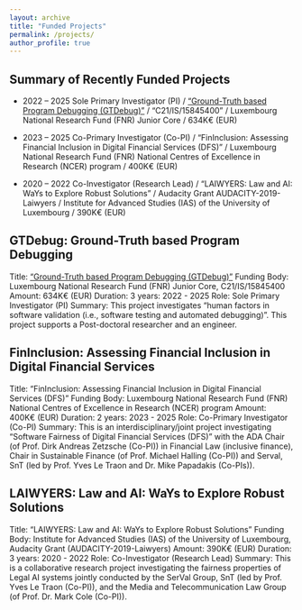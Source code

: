 ```yaml
---
layout: archive
title: "Funded Projects"
permalink: /projects/
author_profile: true
---
```


Summary of Recently Funded Projects 
----------------------------------

* 2022 – 2025 	Sole Primary Investigator (PI) / [“Ground-Truth based Program Debugging (GTDebug)”](https://www.fnr.lu/results-2021-core-call/#1620407951711-54861d53-816d) / “C21/IS/15845400” / Luxembourg National Research Fund (FNR) Junior Core / 634K€ (EUR) 

* 2023 – 2025 	Co-Primary Investigator (Co-PI) / “FinInclusion: Assessing Financial Inclusion in Digital Financial Services (DFS)” / Luxembourg National Research Fund (FNR) National Centres of Excellence in Research (NCER) program / 400K€ (EUR) 

* 2020 – 2022 	Co-Investigator (Research Lead) / “LAIWYERS: Law and AI: WaYs to Explore Robust Solutions” / Audacity Grant AUDACITY-2019-Laiwyers / Institute for Advanced Studies (IAS) of the University of Luxembourg / 390K€ (EUR) 


GTDebug: Ground-Truth based Program Debugging
------------------------
Title: [“Ground-Truth based Program Debugging (GTDebug)”](https://www.fnr.lu/results-2021-core-call/#1620407951711-54861d53-816d)
Funding Body: Luxembourg National Research Fund (FNR) Junior Core, C21/IS/15845400
Amount: 634K€ (EUR)
Duration: 3 years: 2022 - 2025
Role: Sole Primary Investigator (PI) 
Summary: This project investigates “human factors in software validation (i.e., software testing and automated debugging)”. This project supports a Post-doctoral researcher and an engineer.


FinInclusion: Assessing Financial Inclusion in Digital Financial Services
------------------------
Title: “FinInclusion: Assessing Financial Inclusion in Digital Financial Services (DFS)”
Funding Body: Luxembourg National Research Fund (FNR) National Centres of Excellence in Research (NCER) program
Amount: 400K€ (EUR)
Duration: 2 years: 2023 - 2025
Role: Co-Primary Investigator (Co-PI)
Summary: This is an interdisciplinary/joint project investigating “Software Fairness of Digital Financial Services (DFS)” with the ADA Chair (of Prof. Dirk Andreas Zetzsche (Co-PI)) in Financial Law (inclusive finance), Chair in Sustainable Finance (of Prof. Michael Halling (Co-PI)) and Serval, SnT (led by Prof. Yves Le Traon and Dr. Mike Papadakis (Co-PIs)).


LAIWYERS: Law and AI: WaYs to Explore Robust Solutions
------------------------
Title: “LAIWYERS: Law and AI: WaYs to Explore Robust Solutions” 
Funding Body: Institute for Advanced Studies (IAS) of the University of Luxembourg, Audacity Grant (AUDACITY-2019-Laiwyers)
Amount: 390K€ (EUR)
Duration: 3 years: 2020 - 2022
Role: Co-Investigator (Research Lead)
Summary: This is a collaborative research project investigating the fairness properties of Legal AI systems jointly conducted by the SerVal Group, SnT (led by Prof. Yves Le Traon (Co-PI)), and the Media and Telecommunication Law Group (of  Prof. Dr. Mark Cole (Co-PI)).